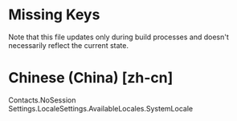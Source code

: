 # Missing Keys
Note that this file updates only during build processes and doesn't necessarily reflect the current state.

# Chinese (China) [zh-cn]
Contacts.NoSession  
Settings.LocaleSettings.AvailableLocales.SystemLocale  

